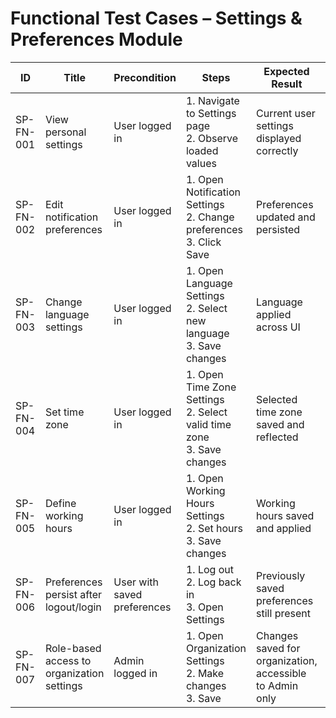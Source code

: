 # Functional Test Cases – Settings & Preferences Module

| ID          | Title                                       | Precondition                        | Steps                                                         | Expected Result                           | Actual Result | Status |
|-------------|---------------------------------------------|-------------------------------------|---------------------------------------------------------------|-------------------------------------------|---------------|--------|
| SP-FN-001   | View personal settings                      | User logged in                      | 1. Navigate to Settings page <br> 2. Observe loaded values | Current user settings displayed correctly |               |        |
| SP-FN-002   | Edit notification preferences               | User logged in                      | 1. Open Notification Settings <br> 2. Change preferences <br> 3. Click Save | Preferences updated and persisted |               |        |
| SP-FN-003   | Change language settings                    | User logged in                      | 1. Open Language Settings <br> 2. Select new language <br> 3. Save changes | Language applied across UI |               |        |
| SP-FN-004   | Set time zone                               | User logged in                      | 1. Open Time Zone Settings <br> 2. Select valid time zone <br> 3. Save changes | Selected time zone saved and reflected |               |        |
| SP-FN-005   | Define working hours                        | User logged in                      | 1. Open Working Hours Settings <br> 2. Set hours <br> 3. Save changes | Working hours saved and applied |               |        |
| SP-FN-006   | Preferences persist after logout/login      | User with saved preferences         | 1. Log out <br> 2. Log back in <br> 3. Open Settings | Previously saved preferences still present |               |        |
| SP-FN-007   | Role-based access to organization settings  | Admin logged in                     | 1. Open Organization Settings <br> 2. Make changes <br> 3. Save | Changes saved for organization, accessible to Admin only |               |        |